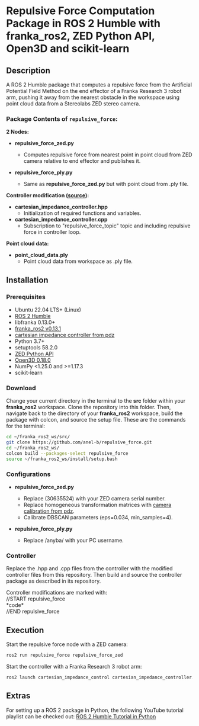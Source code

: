 # Repulsive Force Computation Package in ROS 2 Humble with franka_ros2, ZED Python API, Open3D and scikit-learn

## Description

A ROS 2 Humble package that computes a repulsive force from the Artificial Potential Field Method on the end effector of a Franka Research 3 robot arm, pushing it away from the nearest obstacle in the workspace using point cloud data from a Stereolabs ZED stereo camera.

### Package Contents of `repulsive_force`:

**2 Nodes:**
* **repulsive_force_zed.py**
   * Computes repulsive force from nearest point in point cloud from ZED camera relative to end effector and publishes it.

* **repulsive_force_ply.py**
   * Same as **repulsive_force_zed.py** but with point cloud from .ply file.

**Controller modification ([source](https://github.com/CurdinDeplazes/cartesian_impedance_control)):**
* **cartesian_impedance_controller.hpp**
   * Initialization of required functions and variables.
* **cartesian_impedance_controller.cpp**
   * Subscription to "repulsive_force_topic" topic and including repulsive force in controller loop.

**Point cloud data:**
* **point_cloud_data.ply**
   * Point cloud data from workspace as .ply file.

## Installation

### Prerequisites

* Ubuntu 22.04 LTS+ (Linux)
* [ROS 2 Humble](https://docs.ros.org/en/humble/Installation/Ubuntu-Install-Debians.html)
* libfranka 0.13.0+
* [franka_ros2 v0.13.1](https://support.franka.de/docs/franka_ros2.html)
* [cartesian impedance controller from pdz](https://github.com/CurdinDeplazes/cartesian_impedance_control)
* Python 3.7+
* setuptools 58.2.0
* [ZED Python API](https://www.stereolabs.com/docs/app-development/python/install)
* [Open3D 0.18.0](https://www.open3d.org/)
* NumPy <1.25.0 and >=1.17.3
* scikit-learn

### Download

Change your current directory in the terminal to the **src** folder within your **franka_ros2** workspace. Clone the repository into this folder. Then, navigate back to the directory of your **franka_ros2** workspace, build the package with colcon, and source the setup file. These are the commands for the terminal:

```bash
cd ~/franka_ros2_ws/src/
git clone https://github.com/anel-b/repulsive_force.git
cd ~/franka_ros2_ws/
colcon build --packages-select repulsive_force
source ~/franka_ros2_ws/install/setup.bash
```

### Configurations

* **repulsive_force_zed.py**
   * Replace (30635524) with your ZED camera serial number.
   * Replace homogeneous transformation matrices with [camera calibration from pdz](https://github.com/LucasG2001/camera_calibration).
   * Calibrate DBSCAN parameters (eps=0.034, min_samples=4).

* **repulsive_force_ply.py**
   * Replace /anyba/ with your PC username.

### Controller

Replace the .hpp and .cpp files from the controller with the modified controller files from this repository. Then build and source the controller package as described in its repository.

Controller modifications are marked with:<br>
//START repulsive_force<br>
\*code\*<br>
//END repulsive_force<br>

## Execution

Start the repulsive force node with a ZED camera:

```bash
ros2 run repulsive_force repulsive_force_zed
```

Start the controller with a Franka Research 3 robot arm:

```bash
ros2 launch cartesian_impedance_control cartesian_impedance_controller.launch.py
```

## Extras

For setting up a ROS 2 package in Python, the following YouTube tutorial playlist can be checked out: [ROS 2 Humble Tutorial in Python](https://www.youtube.com/watch?v=0aPbWsyENA8&list=PLLSegLrePWgJudpPUof4-nVFHGkB62Izy)